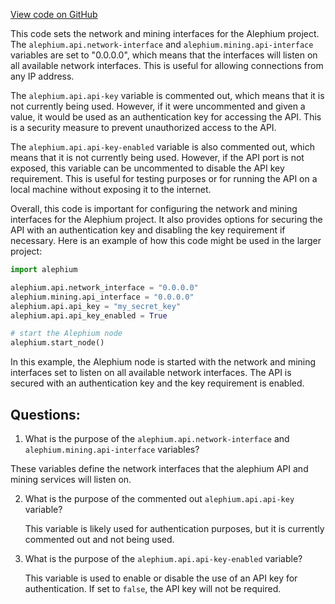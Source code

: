 [View code on GitHub](https://github.com/alephium/alephium/docker/user.conf)

This code sets the network and mining interfaces for the Alephium project. The `alephium.api.network-interface` and `alephium.mining.api-interface` variables are set to "0.0.0.0", which means that the interfaces will listen on all available network interfaces. This is useful for allowing connections from any IP address.

The `alephium.api.api-key` variable is commented out, which means that it is not currently being used. However, if it were uncommented and given a value, it would be used as an authentication key for accessing the API. This is a security measure to prevent unauthorized access to the API.

The `alephium.api.api-key-enabled` variable is also commented out, which means that it is not currently being used. However, if the API port is not exposed, this variable can be uncommented to disable the API key requirement. This is useful for testing purposes or for running the API on a local machine without exposing it to the internet.

Overall, this code is important for configuring the network and mining interfaces for the Alephium project. It also provides options for securing the API with an authentication key and disabling the key requirement if necessary. Here is an example of how this code might be used in the larger project:

```python
import alephium

alephium.api.network_interface = "0.0.0.0"
alephium.mining.api_interface = "0.0.0.0"
alephium.api.api_key = "my_secret_key"
alephium.api.api_key_enabled = True

# start the Alephium node
alephium.start_node()
```

In this example, the Alephium node is started with the network and mining interfaces set to listen on all available network interfaces. The API is secured with an authentication key and the key requirement is enabled.
## Questions: 
 1. What is the purpose of the `alephium.api.network-interface` and `alephium.mining.api-interface` variables?
   
   These variables define the network interfaces that the alephium API and mining services will listen on. 

2. What is the purpose of the commented out `alephium.api.api-key` variable?
   
   This variable is likely used for authentication purposes, but it is currently commented out and not being used.

3. What is the purpose of the `alephium.api.api-key-enabled` variable?
   
   This variable is used to enable or disable the use of an API key for authentication. If set to `false`, the API key will not be required.